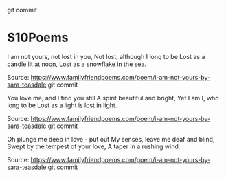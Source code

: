 
git commit
# S10Poems
I am not yours, not lost in you,
Not lost, although I long to be
Lost as a candle lit at noon,
Lost as a snowflake in the sea.

Source: https://www.familyfriendpoems.com/poem/i-am-not-yours-by-sara-teasdale
git commit

You love me, and I find you still
A spirit beautiful and bright,
Yet I am I, who long to be
Lost as a light is lost in light.

Source: https://www.familyfriendpoems.com/poem/i-am-not-yours-by-sara-teasdale
git commit

Oh plunge me deep in love - put out
My senses, leave me deaf and blind,
Swept by the tempest of your love,
A taper in a rushing wind.

Source: https://www.familyfriendpoems.com/poem/i-am-not-yours-by-sara-teasdale
git commit
